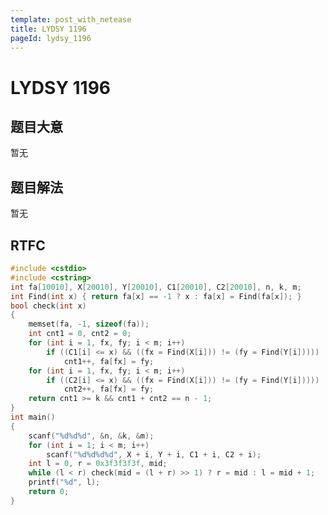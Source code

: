 ```yaml
---
template: post_with_netease
title: LYDSY 1196
pageId: lydsy_1196
---
```


# LYDSY 1196
<span id="poem"></span><script>$(function(){$.ajax('/api/poem?rnd='+Date.now()+Math.random()).done(function(data){$('#poem').text(data);});});</script>
## 题目大意
暂无

## 题目解法
暂无

## RTFC

```cpp
#include <cstdio>
#include <cstring>
int fa[10010], X[20010], Y[20010], C1[20010], C2[20010], n, k, m;
int Find(int x) { return fa[x] == -1 ? x : fa[x] = Find(fa[x]); }
bool check(int x)
{
    memset(fa, -1, sizeof(fa));
    int cnt1 = 0, cnt2 = 0;
    for (int i = 1, fx, fy; i < m; i++)
        if ((C1[i] <= x) && ((fx = Find(X[i])) != (fy = Find(Y[i]))))
            cnt1++, fa[fx] = fy;
    for (int i = 1, fx, fy; i < m; i++)
        if ((C2[i] <= x) && ((fx = Find(X[i])) != (fy = Find(Y[i]))))
            cnt2++, fa[fx] = fy;
    return cnt1 >= k && cnt1 + cnt2 == n - 1;
}
int main()
{
    scanf("%d%d%d", &n, &k, &m);
    for (int i = 1; i < m; i++)
        scanf("%d%d%d%d", X + i, Y + i, C1 + i, C2 + i);
    int l = 0, r = 0x3f3f3f3f, mid;
    while (l < r) check(mid = (l + r) >> 1) ? r = mid : l = mid + 1;
    printf("%d", l);
    return 0;
}
```
<div id="__comment"></div>
